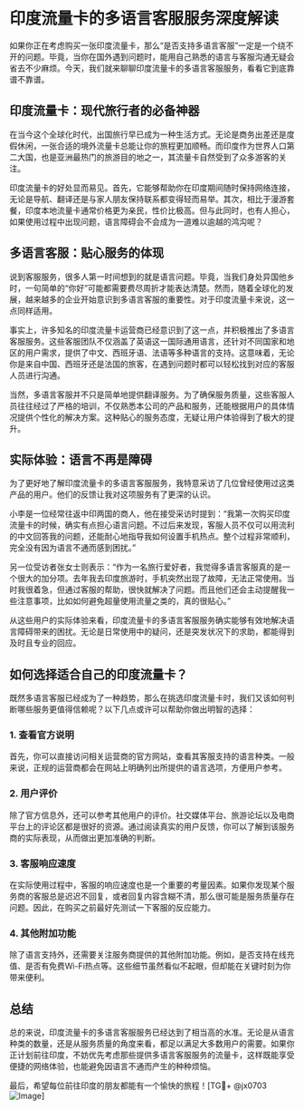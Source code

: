 # 印度流量卡的多语言客服服务深度解读

如果你正在考虑购买一张印度流量卡，那么“是否支持多语言客服”一定是一个绕不开的问题。毕竟，当你在国外遇到问题时，能用自己熟悉的语言与客服沟通无疑会省去不少麻烦。今天，我们就来聊聊印度流量卡的多语言客服服务，看看它到底靠谱不靠谱。

## 印度流量卡：现代旅行者的必备神器

在当今这个全球化时代，出国旅行早已成为一种生活方式。无论是商务出差还是度假休闲，一张合适的境外流量卡总能让你的旅程更加顺畅。而印度作为世界人口第二大国，也是亚洲最热门的旅游目的地之一，其流量卡自然受到了众多游客的关注。

印度流量卡的好处显而易见。首先，它能够帮助你在印度期间随时保持网络连接，无论是导航、翻译还是与家人朋友保持联系都变得轻而易举。其次，相比于漫游套餐，印度本地流量卡通常价格更为亲民，性价比极高。但与此同时，也有人担心，如果使用过程中出现问题，语言障碍会不会成为一道难以逾越的鸿沟呢？

## 多语言客服：贴心服务的体现

说到客服服务，很多人第一时间想到的就是语言问题。毕竟，当我们身处异国他乡时，一句简单的“你好”可能都需要费尽周折才能表达清楚。然而，随着全球化的发展，越来越多的企业开始意识到多语言客服的重要性。对于印度流量卡来说，这一点同样适用。

事实上，许多知名的印度流量卡运营商已经意识到了这一点，并积极推出了多语言客服服务。这些客服团队不仅涵盖了英语这一国际通用语言，还针对不同国家和地区的用户需求，提供了中文、西班牙语、法语等多种语言的支持。这意味着，无论你是来自中国、西班牙还是法国的旅客，在遇到问题时都可以轻松找到对应的客服人员进行沟通。

当然，多语言客服并不只是简单地提供翻译服务。为了确保服务质量，这些客服人员往往经过了严格的培训，不仅熟悉本公司的产品和服务，还能根据用户的具体情况提供个性化的解决方案。这种贴心的服务态度，无疑让用户体验得到了极大的提升。

## 实际体验：语言不再是障碍

为了更好地了解印度流量卡的多语言客服服务，我特意采访了几位曾经使用过这类产品的用户。他们的反馈让我对这项服务有了更深的认识。

小李是一位经常往返中印两国的商人，他在接受采访时提到：“我第一次购买印度流量卡的时候，确实有点担心语言问题。不过后来发现，客服人员不仅可以用流利的中文回答我的问题，还能耐心地指导我如何设置手机热点。整个过程非常顺利，完全没有因为语言不通而感到困扰。”

另一位受访者张女士则表示：“作为一名旅行爱好者，我觉得多语言客服真的是一个很大的加分项。去年我去印度旅游时，手机突然出现了故障，无法正常使用。当时我很着急，但通过客服的帮助，很快就解决了问题。而且他们还会主动提醒我一些注意事项，比如如何避免超量使用流量之类的，真的很贴心。”

从这些用户的实际体验来看，印度流量卡的多语言客服服务确实能够有效地解决语言障碍带来的困扰。无论是日常使用中的疑问，还是突发状况下的求助，都能得到及时且专业的回应。

## 如何选择适合自己的印度流量卡？

既然多语言客服已经成为了一种趋势，那么在挑选印度流量卡时，我们又该如何判断哪些服务更值得信赖呢？以下几点或许可以帮助你做出明智的选择：

### 1. 查看官方说明
首先，你可以直接访问相关运营商的官方网站，查看其客服支持的语言种类。一般来说，正规的运营商都会在网站上明确列出所提供的语言选项，方便用户参考。

### 2. 用户评价
除了官方信息外，还可以参考其他用户的评价。社交媒体平台、旅游论坛以及电商平台上的评论区都是很好的资源。通过阅读真实的用户反馈，你可以了解到该服务商的实际表现，从而做出更加准确的判断。

### 3. 客服响应速度
在实际使用过程中，客服的响应速度也是一个重要的考量因素。如果你发现某个服务商的客服总是迟迟不回复，或者回复内容含糊不清，那么很可能是服务质量存在问题。因此，在购买之前最好先测试一下客服的反应能力。

### 4. 其他附加功能
除了语言支持外，还需要关注服务商提供的其他附加功能。例如，是否支持在线充值、是否有免费Wi-Fi热点等。这些细节虽然看似不起眼，但却能在关键时刻为你带来便利。

## 总结

总的来说，印度流量卡的多语言客服服务已经达到了相当高的水准。无论是从语言种类的数量，还是从服务质量的角度来看，都足以满足大多数用户的需要。如果你正计划前往印度，不妨优先考虑那些提供多语言客服服务的流量卡，这样既能享受便捷的网络体验，也能避免因语言不通而产生的种种烦恼。

最后，希望每位前往印度的朋友都能有一个愉快的旅程！[TG💪+ @jx0703 ![Image](https://github.com/user-attachments/assets/dbca1d08-cadb-493c-b0ec-ad6f7a83f270)]